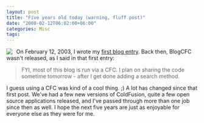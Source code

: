 ```yaml
---
layout: post
title: "Five years old today (warning, fluff post)"
date: "2008-02-12T06:02:00+06:00"
categories: Misc 
tags: 
---
```


<img src="https://static.raymondcamden.com/images/cfjedi//happy-birthday-cake.gif" align="left" style="margin-right: 10px"> On February 12, 2003, I wrote my <a href="http://www.raymondcamden.com/index.cfm?mode=entry&entry=395FA384-CC01-17D6-AE9B36479350D784">first blog entry</a>. Back then, BlogCFC wasn't released, as I said in that first entry:

<blockquote>
<p>
FYI, most of this blog is run via a CFC. I plan on sharing the code sometime tomorrow - after I get done adding a search method. 
</p>
</blockquote>

I guess using a CFC was kind of a cool thing. ;) A lot has changed since that first post. We've had a few new versions of ColdFusion, quite a few open source applications released, and I've passed through more than one job since then as well. I hope the next five years are just as enjoyable for everyone else as they were for me.